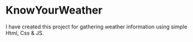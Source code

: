 # KnowYourWeather
I have created this project for gathering weather information using simple Html, Css &amp; JS.
